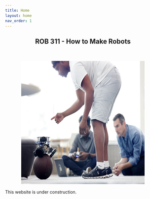 ```yaml
---
title: Home
layout: home
nav_order: 1
---
```

<center>
<h2>ROB 311 - How to Make Robots</h2>
<br><br>

<a class="image-link" href="/assets/images/image.png">
  <img src="/assets/images/image.png" alt=""
  width="400" height="400">
</a>
</center>

This website is under construction.


